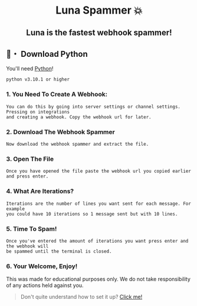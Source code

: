 <h1 align="center">
 Luna Spammer 💥
</h1>

<h2 align="center">
Luna is the fastest webhook spammer!
</h2>




## 🐍・ Download Python

You'll need [Python](https://www.python.org/downloads/)!
```sh-session
python v3.10.1 or higher
```

### 1. You Need To Create A Webhook:
```
You can do this by going into server settings or channel settings. Pressing on integrations
and creating a webhook. Copy the webhook url for later.
```

### 2. Download The Webhook Spammer 
```
Now download the webhook spammer and extract the file.
```
### 3. Open The File
```
Once you have opened the file paste the webhook url you copied earlier and press enter.
```
### 4. What Are Iterations?
```
Iterations are the number of lines you want sent for each message. For example
you could have 10 iterations so 1 message sent but with 10 lines.
```
### 5. Time To Spam!
```
Once you've entered the amount of iterations you want press enter and the webhook will 
be spammed until the terminal is closed.
```
### 6. Your Welcome, Enjoy!
This was made for educational purposes only. We do not take responsibility of any actions
held against you.


> Don't quite understand how to set it up? [Click me!](https://discord.gg/PskF2YeXnd)
